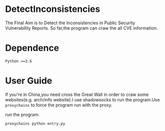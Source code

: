 # DetectInconsistencies
The Final Aim is to Detect the Inconsistencies in Public Security Vulnerability Reports.
So far,the program can craw the all CVE information. 

# Dependence
    Python >=3.6
# User Guide
If you're in China,you need cross the Great Wall in order to craw some websites(e.g. arch/info website).I use shadowsocks to run the program.Use `proxychains` to force the program run with the proxy.

run the program.
    
    proxychains python entry.py